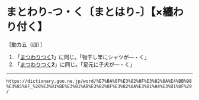 # まとわり‐つ・く〔まとはり‐〕【×纏わり付く】

［動カ五（四）］
1.  「[まつわりつく](https://dictionary.goo.ne.jp/word/%E7%BA%8F%E3%82%8F%E3%82%8A%E4%BB%98%E3%81%8F_%28%E3%81%BE%E3%81%A4%E3%82%8F%E3%82%8A%E3%81%A4%E3%81%8F%29/#jn-208993)**1**」に同じ。「物干し竿にシャツが―・く」
2.  「[まつわりつく](https://dictionary.goo.ne.jp/word/%E7%BA%8F%E3%82%8F%E3%82%8A%E4%BB%98%E3%81%8F_%28%E3%81%BE%E3%81%A4%E3%82%8F%E3%82%8A%E3%81%A4%E3%81%8F%29/#jn-208993)**2**」に同じ。「足元に子犬が―・く」

---
`https://dictionary.goo.ne.jp/word/%E7%BA%8F%E3%82%8F%E3%82%8A%E4%BB%98%E3%81%8F_%28%E3%81%BE%E3%81%A8%E3%82%8F%E3%82%8A%E3%81%A4%E3%81%8F%29/`